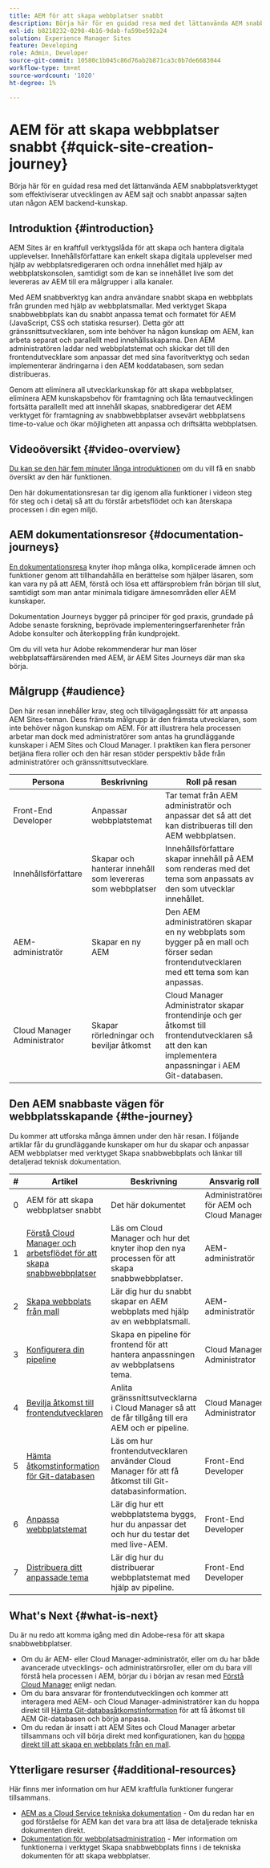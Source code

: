 ```yaml
---
title: AEM för att skapa webbplatser snabbt
description: Börja här för en guidad resa med det lättanvända AEM snabbplatsverktyget som effektiviserar utvecklingen av AEM sajt och snabbt anpassar sajten utan någon AEM backend-kunskap.
exl-id: b8218232-0298-4b16-9dab-fa59be592a24
solution: Experience Manager Sites
feature: Developing
role: Admin, Developer
source-git-commit: 10580c1b045c86d76ab2b871ca3c0b7de6683044
workflow-type: tm+mt
source-wordcount: '1020'
ht-degree: 1%

---
```


# AEM för att skapa webbplatser snabbt {#quick-site-creation-journey}

Börja här för en guidad resa med det lättanvända AEM snabbplatsverktyget som effektiviserar utvecklingen av AEM sajt och snabbt anpassar sajten utan någon AEM backend-kunskap.

## Introduktion {#introduction}

AEM Sites är en kraftfull verktygslåda för att skapa och hantera digitala upplevelser. Innehållsförfattare kan enkelt skapa digitala upplevelser med hjälp av webbplatsredigeraren och ordna innehållet med hjälp av webbplatskonsolen, samtidigt som de kan se innehållet live som det levereras av AEM till era målgrupper i alla kanaler.

Med AEM snabbverktyg kan andra användare snabbt skapa en webbplats från grunden med hjälp av webbplatsmallar. Med verktyget Skapa snabbwebbplats kan du snabbt anpassa temat och formatet för AEM (JavaScript, CSS och statiska resurser). Detta gör att gränssnittsutvecklaren, som inte behöver ha någon kunskap om AEM, kan arbeta separat och parallellt med innehållsskaparna. Den AEM administratören laddar ned webbplatstemat och skickar det till den frontendutvecklare som anpassar det med sina favoritverktyg och sedan implementerar ändringarna i den AEM koddatabasen, som sedan distribueras.

Genom att eliminera all utvecklarkunskap för att skapa webbplatser, eliminera AEM kunskapsbehov för framtagning och låta temautvecklingen fortsätta parallellt med att innehåll skapas, snabbredigerar det AEM verktyget för framtagning av snabbwebbplatser avsevärt webbplatsens time-to-value och ökar möjligheten att anpassa och driftsätta webbplatsen.

## Videoöversikt {#video-overview}

[Du kan se den här fem minuter långa introduktionen](https://www.youtube.com/watch?v=NQeQ1jZ7ZBw) om du vill få en snabb översikt av den här funktionen.

Den här dokumentationsresan tar dig igenom alla funktioner i videon steg för steg och i detalj så att du förstår arbetsflödet och kan återskapa processen i din egen miljö.

## AEM dokumentationsresor {#documentation-journeys}

[En dokumentationsresa](/help/journey-documentation/documentation-journeys.md) knyter ihop många olika, komplicerade ämnen och funktioner genom att tillhandahålla en berättelse som hjälper läsaren, som kan vara ny på att AEM, förstå och lösa ett affärsproblem från början till slut, samtidigt som man antar minimala tidigare ämnesområden eller AEM kunskaper.

Dokumentation Journeys bygger på principer för god praxis, grundade på Adobe senaste forskning, beprövade implementeringserfarenheter från Adobe konsulter och återkoppling från kundprojekt.

Om du vill veta hur Adobe rekommenderar hur man löser webbplatsaffärsärenden med AEM, är AEM Sites Journeys där man ska börja.

## Målgrupp {#audience}

Den här resan innehåller krav, steg och tillvägagångssätt för att anpassa AEM Sites-teman. Dess främsta målgrupp är den främsta utvecklaren, som inte behöver någon kunskap om AEM. För att illustrera hela processen arbetar man dock med administratörer som antas ha grundläggande kunskaper i AEM Sites och Cloud Manager. I praktiken kan flera personer betjäna flera roller och den här resan stöder perspektiv både från administratörer och gränssnittsutvecklare.

| Persona | Beskrivning | Roll på resan |
|---|---|---|
| Front-End Developer | Anpassar webbplatstemat | Tar temat från AEM administratör och anpassar det så att det kan distribueras till den AEM webbplatsen. |
| Innehållsförfattare | Skapar och hanterar innehåll som levereras som webbplatser | Innehållsförfattare skapar innehåll på AEM som renderas med det tema som anpassats av den som utvecklar innehållet. |
| AEM-administratör | Skapar en ny AEM | Den AEM administratören skapar en ny webbplats som bygger på en mall och förser sedan frontendutvecklaren med ett tema som kan anpassas. |
| Cloud Manager Administrator | Skapar rörledningar och beviljar åtkomst | Cloud Manager Administrator skapar frontendinje och ger åtkomst till frontendutvecklaren så att den kan implementera anpassningar i AEM Git-databasen. |

## Den AEM snabbaste vägen för webbplatsskapande {#the-journey}

Du kommer att utforska många ämnen under den här resan. I följande artiklar får du grundläggande kunskaper om hur du skapar och anpassar AEM webbplatser med verktyget Skapa snabbwebbplats och länkar till detaljerad teknisk dokumentation.

| # | Artikel | Beskrivning | Ansvarig roll |
|---|---|---|--|
| 0 | AEM för att skapa webbplatser snabbt | Det här dokumentet | Administratörer för AEM och Cloud Manager |
| 1 | [Förstå Cloud Manager och arbetsflödet för att skapa snabbwebbplatser](cloud-manager.md) | Läs om Cloud Manager och hur det knyter ihop den nya processen för att skapa snabbwebbplatser. | AEM-administratör |
| 2 | [Skapa webbplats från mall](create-site.md) | Lär dig hur du snabbt skapar en AEM webbplats med hjälp av en webbplatsmall. | AEM-administratör |
| 3 | [Konfigurera din pipeline](pipeline-setup.md) | Skapa en pipeline för frontend för att hantera anpassningen av webbplatsens tema. | Cloud Manager Administrator |
| 4 | [Bevilja åtkomst till frontendutvecklaren](grant-access.md) | Anlita gränssnittsutvecklarna i Cloud Manager så att de får tillgång till era AEM och er pipeline. | Cloud Manager Administrator |
| 5 | [Hämta åtkomstinformation för Git-databasen](retrieve-access.md) | Läs om hur frontendutvecklaren använder Cloud Manager för att få åtkomst till Git-databasinformation. | Front-End Developer |
| 6 | [Anpassa webbplatstemat](customize-theme.md) | Lär dig hur ett webbplatstema byggs, hur du anpassar det och hur du testar det med live-AEM. | Front-End Developer |
| 7 | [Distribuera ditt anpassade tema](deploy-theme.md) | Lär dig hur du distribuerar webbplatstemat med hjälp av pipeline. | Front-End Developer |

## What&#39;s Next {#what-is-next}

Du är nu redo att komma igång med din Adobe-resa för att skapa snabbwebbplatser.

* Om du är AEM- eller Cloud Manager-administratör, eller om du har både avancerade utvecklings- och administratörsroller, eller om du bara vill förstå hela processen i AEM, börjar du i början av resan med [Förstå Cloud Manager](cloud-manager.md) enligt nedan.
* Om du bara ansvarar för frontendutvecklingen och kommer att interagera med AEM- och Cloud Manager-administratörer kan du hoppa direkt till [Hämta Git-databasåtkomstinformation](retrieve-access.md) för att få åtkomst till AEM Git-databasen och börja anpassa.
* Om du redan är insatt i att AEM Sites och Cloud Manager arbetar tillsammans och vill börja direkt med konfigurationen, kan du [hoppa direkt till att skapa en webbplats från en mall](create-site.md).

## Ytterligare resurser {#additional-resources}

Här finns mer information om hur AEM kraftfulla funktioner fungerar tillsammans.

* [AEM as a Cloud Service tekniska dokumentation](https://experienceleague.adobe.com/docs/experience-manager-cloud-service.html?lang=sv-SE) - Om du redan har en god förståelse för AEM kan det vara bra att läsa de detaljerade tekniska dokumenten direkt.
* [Dokumentation för webbplatsadministration](/help/sites-cloud/administering/site-creation/create-site.md) - Mer information om funktionerna i verktyget Skapa snabbwebbplats finns i de tekniska dokumenten för att skapa webbplatser.
